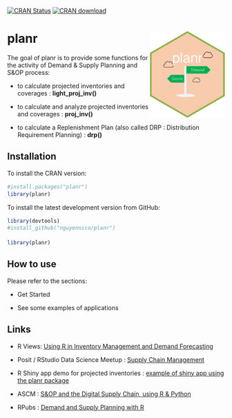 
[![CRAN
Status](https://www.r-pkg.org/badges/version/planr)](https://cran.r-project.org/package=planr)
[![CRAN
download](https://cranlogs.r-pkg.org/badges/planr)](https://cran.r-project.org/package=planr)

<!-- README.md is generated from README.Rmd. Please edit that file -->

# planr <img src="man/figures/logo.png" align="right" height="200"/>

The goal of planr is to provide some functions for the activity of
Demand & Supply Planning and S&OP process:

- to calculate projected inventories and coverages :
  **light_proj_inv()**

- to calculate and analyze projected inventories and coverages :
  **proj_inv()**

- to calculate a Replenishment Plan (also called DRP : Distribution
  Requirement Planning) : **drp()**

## Installation

To install the CRAN version:

``` r
#install.packages("planr")
library(planr)
```

To install the latest development version from GitHub:

``` r
library(devtools)
#install_github("nguyennico/planr")

library(planr)
```

## How to use

Please refer to the sections:

- Get Started

- See some examples of applications

## Links

- R Views: [Using R in Inventory Management and Demand
  Forecasting](https://rviews.rstudio.com/2022/10/20/projected-inventory-calculations-using-r-1/)

- Posit / RStudio Data Science Meetup : [Supply Chain
  Management](https://www.youtube.com/watch?v=rzs6aSr4XoU)

- R Shiny app demo for projected inventories : [example of shiny app
  using the planr
  package](https://niconguyen.shinyapps.io/Projected_Inventories/)

- ASCM : [S&OP and the Digital Supply Chain, using R &
  Python](https://www.ascm.org/ascm-insights/sop-and-the-digital-supply-chain/)

- RPubs : [Demand and Supply Planning with
  R](https://rpubs.com/nikonguyen/972907)
